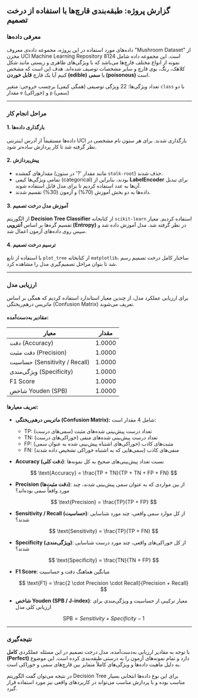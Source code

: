 

##  گزارش پروژه: طبقه‌بندی قارچ‌ها با استفاده از درخت تصمیم

###  معرفی داده‌ها

داده‌های مورد استفاده در این پروژه، مجموعه داده‌ی معروف "Mushroom Dataset" از مخزن UCI Machine Learning Repository است. این مجموعه داده شامل 8124 نمونه از انواع مختلف قارچ‌ها می‌باشد که با ویژگی‌های ظاهری و زیستی مانند شکل کلاهک، رنگ، بوی قارچ و سایر مشخصات توصیف شده‌اند. هدف این است که مشخص کنیم آیا یک قارچ **قابل خوردن (edible)** یا **سمی (poisonous)** است.

تعداد ویژگی‌ها: 22 ویژگی توصیفی (همگی کیفی)
برچسب خروجی: متغیر `class` با دو مقدار `e` (خوراکی) و `p` (سمی)

---

###  مراحل انجام کار

#### 1. **بارگذاری داده‌ها**

داده‌ها مستقیماً از آدرس اینترنتی UCI بارگذاری شدند. برای هر ستون نام مشخصی در نظر گرفته شد تا کار پردازش ساده‌تر شود.

#### 2. **پیش‌پردازش**

* مقدارهای گمشده (مانند مقدار '?' در ستون `stalk-root`) حذف شدند.
* تمامی ویژگی‌ها کیفی (categorical) بودند، بنابراین از **LabelEncoder** برای تبدیل آن‌ها به عدد استفاده کردیم تا برای مدل قابل استفاده شوند.
* داده‌ها به دو بخش آموزش (70%) و آزمون (30%) تقسیم شدند.

#### 3. **آموزش مدل درخت تصمیم**

از الگوریتم **Decision Tree Classifier** از کتابخانه `scikit-learn` استفاده کردیم. معیار تقسیم گره‌ها بر اساس **آنتروپی (Entropy)** در نظر گرفته شد. مدل آموزش داده شد و سپس روی داده‌های آزمون اعمال شد.

#### 4. **ترسیم درخت تصمیم**

با استفاده از تابع `plot_tree` از کتابخانه `matplotlib`، ساختار کامل درخت تصمیم رسم شد تا بتوان مراحل تصمیم‌گیری مدل را مشاهده کرد.

---

###  ارزیابی مدل

برای ارزیابی عملکرد مدل، از چندین معیار استاندارد استفاده کردیم که همگی بر اساس ماتریس درهم‌ریختگی (Confusion Matrix) تعریف می‌شوند.

#### مقادیر به‌دست‌آمده:

| معیار                         | مقدار  |
| ----------------------------- | ------ |
| دقت (Accuracy)                | 1.0000 |
| دقت مثبت (Precision)          | 1.0000 |
| حساسیت (Sensitivity / Recall) | 1.0000 |
| ویژگی‌مندی (Specificity)      | 1.0000 |
| F1 Score                      | 1.0000 |
| شاخص Youden (SPB)             | 1.0000 |

####  تعریف معیارها:

* **ماتریس درهم‌ریختگی (Confusion Matrix):**
  شامل 4 مقدار است:

  * TP: تعداد درست پیش‌بینی شده‌های مثبت (سمی‌های درست)
  * TN: تعداد درست پیش‌بینی شده‌های منفی (خوراکی‌های درست)
  * FP: مثبت‌های کاذب (خوراکی‌های اشتباه پیش‌بینی شده به عنوان سمی)
  * FN: منفی‌های کاذب (سمی‌هایی که به اشتباه خوراکی تشخیص داده شدند)

* **Accuracy (دقت کلی)**:
  نسبت تعداد پیش‌بینی‌های صحیح به کل نمونه‌ها

  $$
  \text{Accuracy} = \frac{TP + TN}{TP + TN + FP + FN}
  $$

* **Precision (دقت مثبت‌ها)**:
  از بین مواردی که به عنوان سمی پیش‌بینی شدند، چند مورد واقعاً سمی بوده‌اند؟

  $$
  \text{Precision} = \frac{TP}{TP + FP}
  $$

* **Sensitivity / Recall (حساسیت)**:
  از کل موارد سمی واقعی، چند مورد شناسایی شدند؟

  $$
  \text{Sensitivity} = \frac{TP}{TP + FN}
  $$

* **Specificity (ویژگی‌مندی)**:
  از کل خوراکی‌های واقعی، چند مورد درست شناسایی شدند؟

  $$
  \text{Specificity} = \frac{TN}{TN + FP}
  $$

* **F1 Score**:
  میانگین هماهنگ دقت و حساسیت

  $$
  \text{F1} = \frac{2 \cdot Precision \cdot Recall}{Precision + Recall}
  $$

* **شاخص Youden (SPB / J-index)**:
  معیار ترکیبی از حساسیت و ویژگی‌مندی برای ارزیابی کلی مدل

  $$
  \text{SPB} = Sensitivity + Specificity - 1
  $$

---

###  نتیجه‌گیری

با توجه به مقادیر ارزیابی به‌دست‌آمده، مدل درخت تصمیم در این مسئله عملکردی **کامل (Perfect)** دارد و تمام نمونه‌های آزمون را به درستی طبقه‌بندی کرده است. این موضوع به دلیل ماهیت داده‌ها و ویژگی‌های کاملاً متمایز بین قارچ‌های سمی و خوراکی است.

در نتیجه می‌توان گفت الگوریتم Decision Tree برای این نوع داده‌ها انتخابی بسیار مناسب بوده و با پردازش مناسب می‌تواند در کاربردهای واقعی نیز مورد استفاده قرار گیرد.

